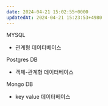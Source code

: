 ```yaml
---
date: 2024-04-21 15:02:55+0000
updatedAt: 2024-04-21 15:23:53+4980
---
```

MYSQL
- 관계형 데이터베이스


Postgres DB
- 객체-관계형 데이터베이스

Mongo DB
- key value 데이터베이스